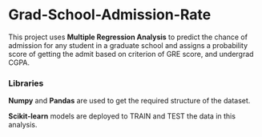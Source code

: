 # Grad-School-Admission-Rate
This project uses **Multiple Regression Analysis** to predict the chance of admission for any student in a graduate school and assigns a probability score of getting the admit based on criterion of GRE score, and undergrad CGPA.

### Libraries
**Numpy** and **Pandas** are used to get the required structure of the dataset.

**Scikit-learn** models are deployed to TRAIN and TEST the data in this analysis.
